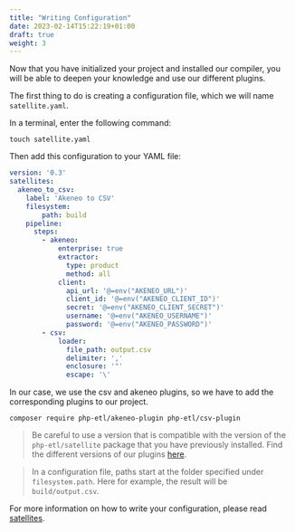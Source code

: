 ```yaml
---
title: "Writing Configuration"
date: 2023-02-14T15:22:19+01:00
draft: true
weight: 3
---
```


Now that you have initialized your project and installed our compiler, you will be able to deepen your knowledge and use our different plugins.

The first thing to do is creating a configuration file, which we will name `satellite.yaml`.

In a terminal, enter the following command:

```shell
touch satellite.yaml
```

Then add this configuration to your YAML file:

```yaml
version: '0.3'
satellites:
  akeneo_to_csv:
    label: 'Akeneo to CSV'
    filesystem:
        path: build
    pipeline:
      steps:
        - akeneo:
            enterprise: true
            extractor:
              type: product
              method: all
            client:
              api_url: '@=env("AKENEO_URL")'
              client_id: '@=env("AKENEO_CLIENT_ID")'
              secret: '@=env("AKENEO_CLIENT_SECRET")'
              username: '@=env("AKENEO_USERNAME")'
              password: '@=env("AKENEO_PASSWORD")'
        - csv:
            loader:
              file_path: output.csv
              delimiter: ','
              enclosure: '"'
              escape: '\'
```

In our case, we use the csv and akeneo plugins, so we have to add the corresponding plugins to our project.

```shell
composer require php-etl/akeneo-plugin php-etl/csv-plugin
```

> Be careful to use a version that is compatible with the version of the `php-etl/satellite` package that you have previously installed.
> Find the different versions of our plugins [here](https://packagist.org/?query=php-etl%2F).

> In a configuration file, paths start at the folder specified under `filesystem.path`. Here for example, the result will be `build/output.csv`.

For more information on how to write your configuration, please read [satellites](../satellite).
